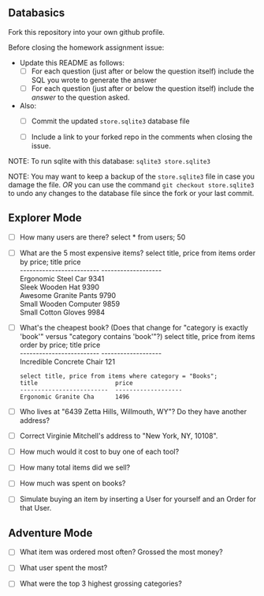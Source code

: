 ## Databasics

Fork this repository into your own github profile.

Before closing the homework assignment issue:

- Update this README as follows:
  - [ ] For each question (just after or below the question itself) include the SQL you wrote to generate the answer
  - [ ] For each question (just after or below the question itself) include the *answer* to the question asked.

- Also:
  - [ ] Commit the updated `store.sqlite3` database file
  - [ ] Include a link to your forked repo in the comments when closing the issue.


NOTE: To run sqlite with this database: `sqlite3 store.sqlite3`

NOTE: You may want to keep a backup of the `store.sqlite3` file in case you damage the file. *OR* you can use the command `git checkout store.sqlite3` to undo any changes to the database file since the fork or your last commit.

## Explorer Mode

- [ ] How many users are there?
      select * from users;
      50

- [ ] What are the 5 most expensive items?
      select title, price from items order by price;
      title                      price     
      -------------------------  -------------------  
      Ergonomic Steel Car        9341      
      Sleek Wooden Hat           9390      
      Awesome Granite Pants      9790      
      Small Wooden Computer      9859      
      Small   Cotton Gloves      9984

- [ ] What's the cheapest book? (Does that change for "category is exactly 'book'" versus "category contains       'book'"?)
      select title, price from items order by price;
      title                      price     
      -------------------------  -------------------  
      Incredible Concrete Chair  121

      select title, price from items where category = "Books";
      title                      price     
      -------------------------  -------------------
      Ergonomic Granite Cha      1496

- [ ] Who lives at "6439 Zetta Hills, Willmouth, WY"? Do they have another address?


- [ ] Correct Virginie Mitchell's address to "New York, NY, 10108".


- [ ] How much would it cost to buy one of each tool?


- [ ] How many total items did we sell?


- [ ] How much was spent on books?


- [ ] Simulate buying an item by inserting a User for yourself and an Order for that User.


## Adventure Mode

- [ ] What item was ordered most often? Grossed the most money?


- [ ] What user spent the most?


- [ ] What were the top 3 highest grossing categories?
